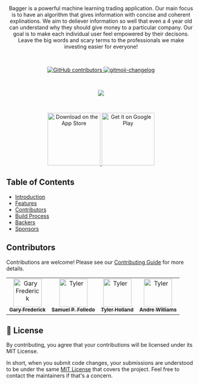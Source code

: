 <p align="center">
  <!-- <a href="https://github.com/adamfaliq42/jivesearch/edit/master/README.md">
    <img alt="jive-search logo" src="frontend/static/icons/logo.png"> 
  </a>-->
</p>

<br>

<p align="center">
Bagger is a powerful machine learning trading application. Our main focus is to have an algorithm that gives information with concise and coherent explinations. We aim to deliever information so well that even a 4 year old can understand why they should give money to a particular company. Our goal is to make each individual user feel empowered by their decisons. Leave the big words and scary terms to the professionals we make investing easier for everyone!
</p>

<br>

<p align="center">
<a href=#>

  <img alt="GitHub contributors" src="https://img.shields.io/github/contributors/imthaghost/digift?style=flat-square">

  </a> 
  
  <a href="https://github.com/imthaghost/gitmoji-changelog">
    <img src="https://cdn.rawgit.com/sindresorhus/awesome/d7305f38d29fed78fa85652e3a63e154dd8e8829/media/badge.svg"alt="gitmoji-changelog">
  </a>
</p>
<br>
<p align="center">
<a href=#>
  <img src="https://github.com/imthaghost/digift/blob/master/docs/media/what.png">
  </a>
</p>
<br>

<!-- ![landing](docs/media/what.png) -->

<p align="center">
  <a href="https://itunes.apple.com/us/app/gitpoint/id1251245162?mt=8">
    <img alt="Download on the App Store" title="App Store" src="http://i.imgur.com/0n2zqHD.png" width="140">
  </a>

  <a href="https://play.google.com/store/apps/details?id=com.gitpoint">
    <img alt="Get it on Google Play" title="Google Play" src="http://i.imgur.com/mtGRPuM.png" width="140">
  </a>
</p>

## Table of Contents

-   [Introduction](#introduction)
-   [Features](#features)
-   [Contributors](#contributors)
-   [Build Process](#build-process)
-   [Backers](#backers-)
-   [Sponsors](#sponsors-)

## Contributors

Contributions are welcome! Please see our [Contributing Guide](https://imthaghost/zeus) for more details.

<table>
  <tr>
    <td align="center"><a href="https://github.com/imthaghost"><img src="https://avatars3.githubusercontent.com/u/46610773?s=460&v=4" width="75px;" alt="Gary Frederick"/><br /><sub><b>Gary Frederick</b></sub></a><br/></td>
    <td align="center"><a href="https://github.com/SamuelFolledo"><img src="https://avatars3.githubusercontent.com/u/30268383?s=460&v=4" width="75px;" alt="Tyler"/><br /><sub><b>Samuel P. Folledo</b></sub></a><br/></td>
    <td align="center"><a href="https://github.com/tylerholland12"><img src="https://avatars1.githubusercontent.com/u/29693747?s=460&v=4" width="75px;" alt="Tyler"/><br /><sub><b>Tyler Holland</b></sub></a><br/></td>
     <td align="center"><a href="https://github.com/Andre-Williams22"><img src="https://avatars1.githubusercontent.com/u/36347732?s=460&v=4" width="75px;" alt="Tyler"/><br /><sub><b>Andre Williams</b></sub></a><br/></td>
    </tr>  
</table>

## 📝 License

By contributing, you agree that your contributions will be licensed under its MIT License.

In short, when you submit code changes, your submissions are understood to be under the same [MIT License](http://choosealicense.com/licenses/mit/) that covers the project. Feel free to contact the maintainers if that's a concern.
